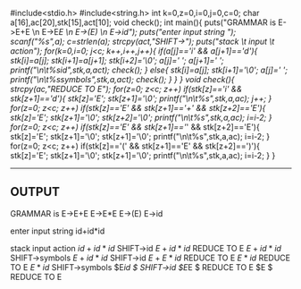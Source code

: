 #include<stdio.h>
#include<string.h>
int k=0,z=0,i=0,j=0,c=0;
char a[16],ac[20],stk[15],act[10];
void check();
int main(){
      puts("GRAMMAR is E->E+E \n E->E*E \n E->(E) \n E->id");
      puts("enter input string ");
      scanf("%s",a);
      c=strlen(a);
      strcpy(act,"SHIFT->");
      puts("stack \t input \t action");
      for(k=0,i=0; j<c; k++,i++,j++){
         if(a[j]=='i' && a[j+1]=='d'){
              stk[i]=a[j];
              stk[i+1]=a[j+1];
              stk[i+2]='\0';
              a[j]=' ';
              a[j+1]=' ';
              printf("\n$%s\t%s$\t%sid",stk,a,act);
              check();
         }
         else{
              stk[i]=a[j];
              stk[i+1]='\0';
              a[j]=' ';
              printf("\n$%s\t%s$\t%ssymbols",stk,a,act);
              check();
         }
      }
}
void check(){
     strcpy(ac,"REDUCE TO E");
     for(z=0; z<c; z++)
       if(stk[z]=='i' && stk[z+1]=='d'){
           stk[z]='E';
           stk[z+1]='\0';
           printf("\n$%s\t%s$\t%s",stk,a,ac);
           j++;
       }
     for(z=0; z<c; z++)
       if(stk[z]=='E' && stk[z+1]=='+' && stk[z+2]=='E'){
           stk[z]='E';
           stk[z+1]='\0';
           stk[z+2]='\0';
           printf("\n$%s\t%s$\t%s",stk,a,ac);
           i=i-2;
       }
     for(z=0; z<c; z++)
       if(stk[z]=='E' && stk[z+1]=='*' && stk[z+2]=='E'){
           stk[z]='E';
           stk[z+1]='\0';
           stk[z+1]='\0';
           printf("\n$%s\t%s$\t%s",stk,a,ac);
           i=i-2;
       }
     for(z=0; z<c; z++)
       if(stk[z]=='(' && stk[z+1]=='E' && stk[z+2]==')'){
           stk[z]='E';
           stk[z+1]='\0';
           stk[z+1]='\0';
           printf("\n$%s\t%s$\t%s",stk,a,ac);
           i=i-2;
       }
}
*************************************************************************

OUTPUT
------
GRAMMAR is E->E+E 
 E->E*E 
 E->(E) 
 E->id
 
enter input string 
id+id*id

stack 	 input 	 action
$id	  +id*id$	SHIFT->id
$E	  +id*id$	REDUCE TO E
$E+	   id*id$	SHIFT->symbols
$E+id	     *id$	SHIFT->id
$E+E	     *id$	REDUCE TO E
$E	     *id$	REDUCE TO E
$E*	      id$	SHIFT->symbols
$E*id	        $	SHIFT->id
$E*E	        $	REDUCE TO E
$E	        $	REDUCE TO E

